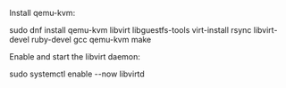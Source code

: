 Install qemu-kvm:

sudo dnf install qemu-kvm libvirt libguestfs-tools virt-install rsync libvirt-devel ruby-devel gcc qemu-kvm make


Enable and start the libvirt daemon:

sudo systemctl enable --now libvirtd